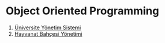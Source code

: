 # Object Oriented Programming

1. [Üniversite Yönetim Sistemi](universite-yonetim-sistemi.md) 
2. [Hayvanat Bahçesi Yönetimi](hayvanat-bahcesi-yonetimi.md)